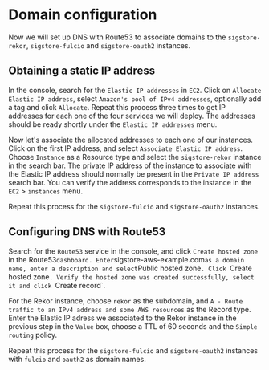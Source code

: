 # Domain configuration

Now we will set up DNS with Route53 to associate domains to the `sigstore-rekor`, `sigstore-fulcio` and `sigstore-oauth2` instances.

## Obtaining a static IP address

In the console, search for the `Elastic IP addresses` in `EC2`.
Click on `Allocate Elastic IP address`, select `Amazon's pool of IPv4 addresses`, optionally add a tag and click `Allocate`.
Repeat this process three times to get IP addresses for each one of the four services we will deploy.
The addresses should be ready shortly under the `Elastic IP addresses` menu.

Now let's associate the allocated addresses to each one of our instances.
Click on the first IP address, and select `Associate Elastic IP address`.
Choose `Instance` as a Resource type and select the `sigstore-rekor` instance in the search bar.
The private IP address of the instance to associate with the Elastic IP address should normally be present in the `Private IP address` search bar. You can verify the address corresponds to the instance in the `EC2` > `instances` menu.

Repeat this process for the `sigstore-fulcio` and `sigstore-oauth2` instances.

## Configuring DNS with Route53

Search for the `Route53` service in the console, and click `Create hosted zone` in the Route53` dashboard.
Enter `sigstore-aws-example.com` as a domain name, enter a description and select `Public hosted zone`. Click `Create hosted zone`.
Verify the hosted zone was created successfully, select it and click `Create record`.

For the Rekor instance, choose `rekor` as the subdomain, and `A - Route traffic to an IPv4 address and some AWS resources` as the Record type.
Enter the Elastic IP adress we associated to the Rekor instance in the previous step in the `Value` box, choose a TTL of 60 seconds and the `Simple routing` policy.


Repeat this process for the `sigstore-fulcio` and `sigstore-oauth2` instances with `fulcio` and `oauth2` as domain names.
